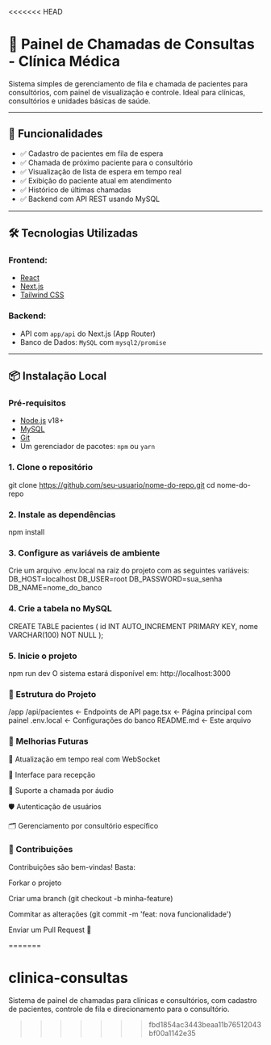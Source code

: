 <<<<<<< HEAD
# 🏥 Painel de Chamadas de Consultas - Clínica Médica

Sistema simples de gerenciamento de fila e chamada de pacientes para consultórios, com painel de visualização e controle. Ideal para clínicas, consultórios e unidades básicas de saúde.

---

## 🚀 Funcionalidades

- ✅ Cadastro de pacientes em fila de espera
- ✅ Chamada de próximo paciente para o consultório
- ✅ Visualização de lista de espera em tempo real
- ✅ Exibição do paciente atual em atendimento
- ✅ Histórico de últimas chamadas
- ✅ Backend com API REST usando MySQL

---

## 🛠️ Tecnologias Utilizadas

### Frontend:
- [React](https://reactjs.org/)
- [Next.js](https://nextjs.org/)
- [Tailwind CSS](https://tailwindcss.com/)

### Backend:
- API com `app/api` do Next.js (App Router)
- Banco de Dados: `MySQL` com `mysql2/promise`

---

## 📦 Instalação Local

### Pré-requisitos

- [Node.js](https://nodejs.org/) v18+
- [MySQL](https://www.mysql.com/)
- [Git](https://git-scm.com/)
- Um gerenciador de pacotes: `npm` ou `yarn`

### 1. Clone o repositório

git clone https://github.com/seu-usuario/nome-do-repo.git
cd nome-do-repo

### 2. Instale as dependências
npm install

### 3. Configure as variáveis de ambiente
Crie um arquivo .env.local na raiz do projeto com as seguintes variáveis:
DB_HOST=localhost
DB_USER=root
DB_PASSWORD=sua_senha
DB_NAME=nome_do_banco


### 4. Crie a tabela no MySQL
CREATE TABLE pacientes (
  id INT AUTO_INCREMENT PRIMARY KEY,
  nome VARCHAR(100) NOT NULL
);

### 5. Inicie o projeto
npm run dev
O sistema estará disponível em: http://localhost:3000

### 📂 Estrutura do Projeto

/app
  /api/pacientes          ← Endpoints de API
  page.tsx                ← Página principal com painel
.env.local                ← Configurações do banco
README.md                 ← Este arquivo

### 📌 Melhorias Futuras
📡 Atualização em tempo real com WebSocket

📲 Interface para recepção

📢 Suporte a chamada por áudio

🛡️ Autenticação de usuários

🗂️ Gerenciamento por consultório específico


### 🤝 Contribuições
Contribuições são bem-vindas! Basta:

Forkar o projeto

Criar uma branch (git checkout -b minha-feature)

Commitar as alterações (git commit -m 'feat: nova funcionalidade')

Enviar um Pull Request 🚀


=======
# clinica-consultas
Sistema de painel de chamadas para clínicas e consultórios, com cadastro de pacientes, controle de fila e direcionamento para o consultório.
>>>>>>> fbd1854ac3443beaa11b76512043bf00a1142e35
